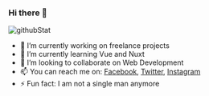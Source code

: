 ### Hi there 👋

![githubStat](https://github-readme-stats.vercel.app/api?username=dekathomas&show_icons=true&theme=radical)

- 🔭 I’m currently working on freelance projects
- 🌱 I’m currently learning Vue and Nuxt
- 👯 I’m looking to collaborate on Web Development
- 📫 You can reach me on: [Facebook](https://www.facebook.com/profile.php?id=100002959924143), [Twitter](https://twitter.com/deka_thomas), [Instagram](https://www.instagram.com/deka_thomas/)
- ⚡ Fun fact: I am not a single man anymore
